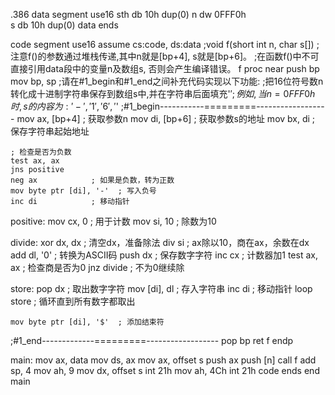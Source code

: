 .386
data segment use16
sth db 10h dup(0)
n dw 0FFF0h   
s db 10h dup(0)
data ends

code segment use16
assume cs:code, ds:data
;void f(short int n, char s[])
;注意f()的参数通过堆栈传递,其中n就是[bp+4], s就是[bp+6]。
;在函数f()中不可直接引用data段中的变量n及数组s, 否则会产生编译错误。
f proc near
   push bp
   mov bp, sp
;请在#1_begin和#1_end之间补充代码实现以下功能:
;把16位符号数n转化成十进制字符串保存到数组s中,并在字符串后面填充'$'
;例如,当n=0FFF0h时, s的内容为: '-', '1', '6', '$'
;#1_begin-----------=========------------------
    mov ax, [bp+4]    ; 获取参数n
    mov di, [bp+6]    ; 获取参数s的地址
    mov bx, di        ; 保存字符串起始地址
    
    ; 检查是否为负数
    test ax, ax
    jns positive
    neg ax            ; 如果是负数，转为正数
    mov byte ptr [di], '-'  ; 写入负号
    inc di            ; 移动指针
    
positive:
    mov cx, 0         ; 用于计数
    mov si, 10        ; 除数为10

divide:
    xor dx, dx        ; 清空dx，准备除法
    div si            ; ax除以10，商在ax，余数在dx
    add dl, '0'       ; 转换为ASCII码
    push dx           ; 保存数字字符
    inc cx            ; 计数器加1
    test ax, ax       ; 检查商是否为0
    jnz divide        ; 不为0继续除

store:
    pop dx            ; 取出数字字符
    mov [di], dl      ; 存入字符串
    inc di            ; 移动指针
    loop store        ; 循环直到所有数字都取出

    mov byte ptr [di], '$'  ; 添加结束符
;#1_end-------------=========------------------
   pop bp
   ret
f endp

main:
   mov ax, data
   mov ds, ax
   mov ax, offset s
   push ax
   push [n]
   call f
   add sp, 4
   mov ah, 9
   mov dx, offset s
   int 21h
   mov ah, 4Ch
   int 21h
code ends
end main
